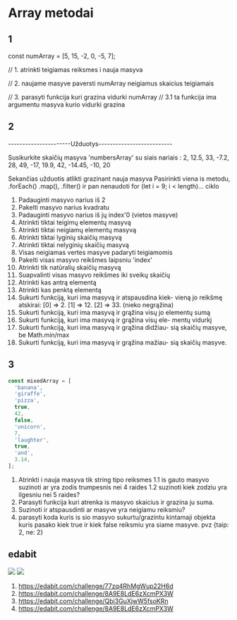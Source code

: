 # Array metodai

## 1

const numArray = [5, 15, -2, 0, -5, 7];

// 1. atrinkti teigiamas reiksmes i nauja masyva

// 2. naujame masyve paversti numArray neigiamus skaicius teigiamais

// 3. parasyti funkcija kuri grazina vidurki numArray
// 3.1 ta funkcija ima argumentu masyva kurio vidurki grazina

## 2

----------------------Užduotys--------------------------

Susikurkite skaičių masyva 'numbersArray' su siais nariais :
2, 12.5, 33, -7.2, 28, 49, -17, 19.9, 42, -14.45, -10, 20

Sekančias užduotis atlikti grazinant nauja masyva
Pasirinkti viena is metodu, .forEach() .map(), .filter() ir pan
nenaudoti for (let i = 9; i < length)... ciklo

1. Padauginti masyvo narius iš 2
2. Pakelti masyvo narius kvadratu
3. Padauginti masyvo narius iš jų index'0 (vietos masyve)
4. Atrinkti tiktai teigimų elementų masyvą
5. Atrinkti tiktai neigiamų elementų masyvą
6. Atrinkti tiktai lyginių skaičių masyvą
7. Atrinkti tiktai nelyginių skaičių masyvą
8. Visas neigiamas vertes masyve padaryti teigiamomis
9. Pakelti visas masyvo reikšmes laipsniu 'index'
10. Atrinkti tik natūralių skaičių masyvą
11. Suapvalinti visas masyvo reikšmes iki sveikų skaičių
12. Atrinkti kas antrą elementą
13. Atrinkti kas penktą elementą
14. Sukurti funkciją, kuri ima masyvą ir atspausdina kiek-
    vieną jo reikšmę atskirai:
    [0] => 2.
    [1] => 12.
    [2] => 33.
    (nieko negrąžina)
15. Sukurti funkciją, kuri ima masyvą ir grąžina visų
    jo elementų sumą
16. Sukurti funkciją, kuri ima masyvą ir grąžina visų ele-
    mentų vidurkį
17. Sukurti funkciją, kuri ima masyvą ir grąžina didžiau-
    sią skaičių masyve, be Math.min/max
18. Sukurti funkciją, kuri ima masyvą ir grąžina mažiau-
    sią skaičių masyve.

## 3

```jsx
const mixedArray = [
  'banana',
  'giraffe',
  'pizza',
  true,
  42,
  false,
  'unicorn',
  7,
  'laughter',
  true,
  'and',
  3.14,
];
```

1. Atrinkti i nauja masyva tik string tipo reiksmes
   1.1 is gauto masyvo suzinoti ar yra zodis trumpesnis nei 4 raides
   1.2 suzinoti kiek zodziu yra ilgesniu nei 5 raides?
2. Parasyti funkcija kuri atrenka is masyvo skaicius ir grazina ju suma.
3. Suzinoti ir atspausdinti ar masyve yra neigiamu reiksmiu?
4. parasyti koda kuris is sio masyvo sukurtu/grazintu kintamaji objekta kuris pasako kiek true ir kiek false reiksmiu yra siame masyve.
   pvz {taip: 2, ne: 2}

## edabit

![](assets/2023-07-05-12-57-02.png)
![](assets/2023-07-05-12-57-21.png)

1. https://edabit.com/challenge/77zq4RhMgWup22H6d
2. https://edabit.com/challenge/8A9E8LdE6zXcmPX3W
3. https://edabit.com/challenge/Qbi3GuXjwW5fsoKRn
4. https://edabit.com/challenge/8A9E8LdE6zXcmPX3W
